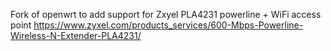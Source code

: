 Fork of openwrt to add support for Zxyel PLA4231 powerline + WiFi access point
https://www.zyxel.com/products_services/600-Mbps-Powerline-Wireless-N-Extender-PLA4231/

